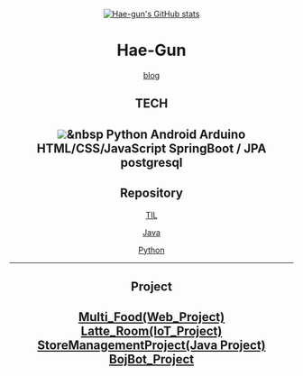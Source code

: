 <div align="center">

[![Hae-gun's GitHub stats](https://github-readme-stats.vercel.app/api?username=Hae-gun)](https://github.com/anuraghazra/github-readme-stats)


# Hae-Gun

[blog](https://webheck.tistory.com/)


## TECH

<img src="https://img.shields.io/badge/Java-3766AB?style=flat-square&logo=Java&logoColor=white"/></a>&nbsp 
Python
Android
Arduino
HTML/CSS/JavaScript
SpringBoot / JPA
postgresql
---

## Repository

[TIL](https://github.com/Hae-gun/TIL)

[Java](https://github.com/Hae-gun/Java)

[Python](https://github.com/Hae-gun/Python)

  

---

## Project

[Multi_Food(Web_Project)](https://github.com/Hae-gun/TeamProject)
[Latte_Room(IoT_Project)](https://github.com/Hae-gun/LatteRoom-Project)
[StoreManagementProject(Java Project)](https://github.com/Hae-gun/StoreManagementProject)
[BojBot_Project](https://github.com/hae-gun/JsonAPI)
---

</div>
